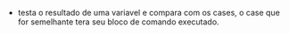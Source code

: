 - testa o resultado de uma variavel e compara com os cases, o case que for semelhante tera seu bloco de comando executado.